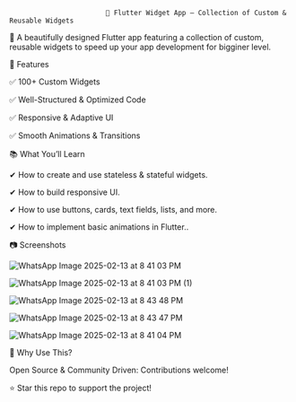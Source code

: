                             📱 Flutter Widget App – Collection of Custom & Reusable Widgets

🚀 A beautifully designed Flutter app featuring a collection of custom, reusable widgets to speed up your app development for bigginer level.

🌟 Features

✅ 100+ Custom Widgets

✅ Well-Structured & Optimized Code

✅ Responsive & Adaptive UI

✅ Smooth Animations & Transitions

📚 What You’ll Learn

✔ How to create and use stateless & stateful widgets.

✔ How to build responsive UI.

✔ How to use buttons, cards, text fields, lists, and more.

✔ How to implement basic animations in Flutter..

📷 Screenshots

![WhatsApp Image 2025-02-13 at 8 41 03 PM](https://github.com/user-attachments/assets/d18a8440-999f-47fa-a6e2-c27befc7db11)

![WhatsApp Image 2025-02-13 at 8 41 03 PM (1)](https://github.com/user-attachments/assets/39002aba-33c2-4155-9f88-8de562e8035a)

![WhatsApp Image 2025-02-13 at 8 43 48 PM](https://github.com/user-attachments/assets/6e5f1975-0092-45dc-854f-6b009ebd78ca)

![WhatsApp Image 2025-02-13 at 8 43 47 PM](https://github.com/user-attachments/assets/2e884e26-8860-4edb-b00d-b566c4420819)

![WhatsApp Image 2025-02-13 at 8 41 04 PM](https://github.com/user-attachments/assets/9700d9d3-f0f6-4811-8abe-8c863ba2c856)


🚀 Why Use This?

Open Source & Community Driven: Contributions welcome!

⭐ Star this repo to support the project!
